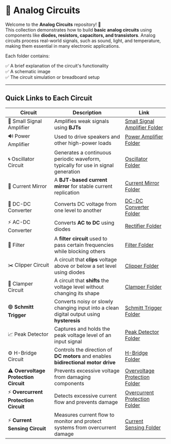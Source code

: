 # 🔌 Analog Circuits

Welcome to the **Analog Circuits** repository! 🎉  
This collection demonstrates how to build **basic analog circuits** using components like **diodes, resistors, capacitors, and transistors**. Analog circuits process real-world signals, such as sound, light, and temperature, making them essential in many electronic applications.

Each folder contains:

✅ A brief explanation of the circuit's functionality  
✅ A schematic image  
✅ The circuit simulation or breadboard setup  

---

## Quick Links to Each Circuit

| Circuit                     | Description                                                                 | Link                                                    |
|-----------------------------|-----------------------------------------------------------------------------|---------------------------------------------------------|
| 📢 Small Signal Amplifier    | Amplifies weak signals using **BJTs**                                       | [Small Signal Amplifier Folder](./Small_Signal_Amplifier) |
| 🔊 Power Amplifier           | Used to drive speakers and other high-power loads                           | [Power Amplifier Folder](./Power_Amplifier)             |
| 🌀 Oscillator Circuit        | Generates a continuous periodic waveform, typically for use in signal generation | [Oscillator Folder](./Oscillator)                      |
| 🔄 Current Mirror            | A **BJT-based current mirror** for stable current replication               | [Current Mirror Folder](./Current_mirror)                |
| 🔄 DC-DC Converter           | Converts DC voltage from one level to another                               | [DC-DC Converter Folder](./DCDC_Converter)               |
| ⚡ AC-DC Converter           | Converts **AC to DC** using diodes                                           | [Rectifier Folder](./Rectifier)                         |
| 🔎 Filter                    | A **filter circuit** used to pass certain frequencies while blocking others | [Filter Folder](./Filters)                              |
| ✂️ Clipper Circuit          | A circuit that **clips** voltage above or below a set level using diodes    | [Clipper Folder](./Clipper_Circuit)                     |
| 🔼 Clamper Circuit          | A circuit that **shifts** the voltage level without changing its shape     | [Clamper Folder](./Clamper_Circuits)                    |
| 🟢 **Schmitt Trigger**       | Converts noisy or slowly changing input into a clean digital output using **hysteresis** | [Schmitt Trigger Folder](./Schmitt_trigger)              |
| 📈 Peak Detector            | Captures and holds the peak voltage level of an input signal               | [Peak Detector Folder](./Peak_Detector)                 |
| ⚙️ H-Bridge Circuit         | Controls the direction of **DC motors** and enables **bidirectional motor drive** | [H-Bridge Folder](./H_Bridge)                           |
| ⚠️ **Overvoltage Protection Circuit** | Prevents excessive voltage from damaging components | [Overvoltage Protection Folder](./Overvoltage)          |
| ⚡ **Overcurrent Protection Circuit** | Detects excessive current flow and prevents damage | [Overcurrent Protection Folder](./Overcurrent)          |
| ⚡ **Current Sensing Circuit** | Measures current flow to monitor and protect systems from overcurrent damage | [Current Sensing Folder](./Current_Sensing)             |
